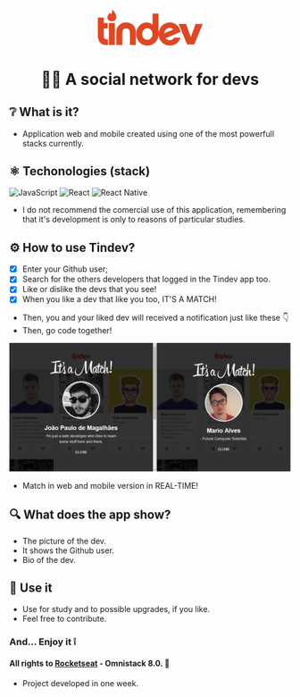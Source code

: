 <p align="center">
<img src="mobile/src/assets/logo@3x.png" width="190px"/>
</p>
<h1 align="center">🧑‍💻 A social network for devs  </h1>
<p>

## ❔ What is it?
- Application web and mobile created using one of the most powerfull stacks currently.

## ⚛️ Techonologies (stack)
![JavaScript](https://img.shields.io/badge/javascript-%23323330.svg?style=for-the-badge&logo=javascript&logoColor=%23F7DF1E) 
![React](https://img.shields.io/badge/react-%2320232a.svg?style=for-the-badge&logo=react&logoColor=%2361DAFB) 
![React Native](https://img.shields.io/badge/react_native-%2320232a.svg?style=for-the-badge&logo=react&logoColor=%2361DAFB)
- I do not recommend the comercial use of this application, remembering that it's development is only to reasons of particular studies.

## ⚙️ How to use Tindev?

- [x] Enter your Github user;
- [x] Search for the others developers that logged in the Tindev app too.
- [x] Like or dislike the devs that you see!
- [x] When you like a dev that like you too, IT'S A MATCH! 

- Then, you and your liked dev will received a notification just like these :point_down: 
- Then, go code together!


<img src="/exampleItsamatch.PNG">

- Match in web and mobile version in REAL-TIME! 

## 🔍 What does the app show?

- The picture of the dev.
- It shows the Github user.
- Bio of the dev.

## 🤝 Use it

- Use for study and to possible upgrades, if you like.
- Feel free to contribute. 

### And... Enjoy it :grey_exclamation:

#### All rights to <a href="https://github.com/Rocketseat">Rocketseat</a> - Omnistack 8.0. :rocket:
  - Project developed in one week.
